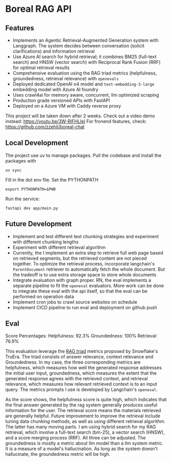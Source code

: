 # Boreal RAG API
## Features
- Implements an Agentic Retrieval-Augmented Generation system with Langgraph. The system decides between conversation (solicit clarifications) and information retrieval 
- Use Azure AI search for hybrid retrieval; it combines BM25 (full-text search) and HNSW (vector search) with Reciprocal Rank Fusion (RRF) for optimal retrieval results 
- Comprehensive evaluation using the RAG triad metrics (helpfulness, groundedness, retrieval relevance) with `openevals`
- Deployed dedicated OpenAI o4 model and `text-embedding-3-large` embedding model with Azure AI foundry
- Uses crawl4ai for memory aware, concurrent, llm optimized scraping
- Production grade versioned APIs with FastAPI
- Deployed on a Azure VM with Caddy reverse proxy

This project will be taken down after 2 weeks. Check out a video demo instead: https://youtu.be/3W-RlFHLIeI
For fronend features, check: https://github.com/zzehli/boreal-chat
## Local Development
The project use uv to manage packages. Pull the codebase and install the packages with
```
uv sync
```
Fill in the dot env file.
Set the PYTHONPATH
```
export PYTHONPATH=$PWD
```
Run the service:
```
fastapi dev app/main.py
```

## Future Development
- Implement and test different text chunking strategies and experiment with different chunking lengths
- Experiment with different retrieval algorithm
- Currently, the I implement an extra step to retrieve full web page based on retrieved segments, but the retrieved content are not pieced together. To optimize the retrieval process, incorporate langchain's `ParentDocument` retriever to automatically fetch the whole document. But the tradeoff is to use extra storage space to store whole documents
- Integrate evaluation with graph proper. RN, the eval implements a separate pipeline to fit the `openeval` evaluators. More work can be done to integrate these eval with the api itself, so that the eval can be performed on operation data
- Implement cron jobs to crawl source websites on schedule
- Implement CICD pipeline to run eval and deployment on github push

## Eval
Score Percentages:
Helpfulness: 92.3%
Groundedness: 100%
Retrieval: 76.9%

This evaluation leverage the [RAG triad](https://truera.com/ai-quality-education/generative-ai-rags/what-is-the-rag-triad/) metrics proposed by Snowflake's TruEra. The triad consists of answer relevance, context relevance and Groundedness. In my case, the three corresponding metrics are helpfulness, which measures how well the generated response addresses the initial user input, groundedness, which measures the extent that the generated response agrees with the retrieved context, and retrieval relevance, which measures how relevant retrieved context is to an input query. The metrics prompts I use is developed by Langchain's `openeval`.

As the score shows, the helpfulness score is quite high, which indicates that the final answer generated by the rag system generally produces useful information for the user. The retrieval score means the materials retrieved are generally helpful. Future improvement to improve the retrieval include tuning data chunking methods, as well as using different retrieval algorithm. The latter has many moving parts. I am using hybrid search for my RAG retrieval, which involve a full-text search (bm-25), a vector search (HNSW), and a score merging process (RRF). All three can be adjusted. The groundedness is mostly a metric about llm model than a llm system metric. It is a measure of a model's hallucination. As long as the system doesn't hallucinate, the groundedness metric will be high.
